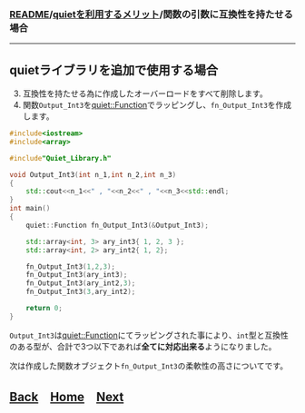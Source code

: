 ### [README](../../README.md)/[quietを利用するメリット](merit_0_0.md)/関数の引数に互換性を持たせる場合

***
## quietライブラリを追加で使用する場合

3. 互換性を持たせる為に作成したオーバーロードをすべて削除します。
4. 関数`Output_Int3`を[quiet::Function](../Function/Function.md)でラッピングし、`fn_Output_Int3`を作成します。

``` C++
#include<iostream>
#include<array>

#include"Quiet_Library.h"

void Output_Int3(int n_1,int n_2,int n_3)
{
    std::cout<<n_1<<" , "<<n_2<<" , "<<n_3<<std::endl;
}
int main()
{
    quiet::Function fn_Output_Int3(&Output_Int3);

    std::array<int, 3> ary_int3{ 1, 2, 3 };
    std::array<int, 2> ary_int2{ 1, 2};

    fn_Output_Int3(1,2,3);
    fn_Output_Int3(ary_int3);
    fn_Output_Int3(ary_int2,3);
    fn_Output_Int3(3,ary_int2);

    return 0;
}
``` 
`Output_Int3`は[quiet::Function]()にてラッピングされた事により、`int`型と互換性のある型が、合計で3つ以下であれば**全てに対応出来る**ようになりました。

次は作成した関数オブジェクト`fn_Output_Int3`の柔軟性の高さについてです。

## [Back](merit_0_1.md)　[Home](merit_0_0.md)　[Next](merit_0_3.md)　
